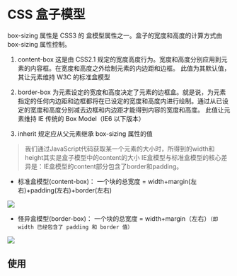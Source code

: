 # CSS 盒子模型

box-sizing 属性是 CSS3 的 盒模型属性之一。盒子的宽度和高度的计算方式由 box-sizing 属性控制。

1. content-box
   这是由 CSS2.1 规定的宽度高度行为。宽度和高度分别应用到元素的内容框。在宽度和高度之外绘制元素的内边距和边框。
   此值为其默认值，其让元素维持 W3C 的标准盒模型

2. border-box
   为元素设定的宽度和高度决定了元素的边框盒。就是说，为元素指定的任何内边距和边框都将在已设定的宽度和高度内进行绘制。通过从已设定的宽度和高度分别减去边框和内边距才能得到内容的宽度和高度。
   此值让元素维持 IE 传统的 Box Model（IE6 以下版本）

3. inherit
   规定应从父元素继承 box-sizing 属性的值

> 我们通过JavaScript代码获取某一个元素的大小时，所得到的width和height其实是盒子模型中的content的大小
> IE盒模型与标准盒模型的核心差异是：IE盒模型的content部分包含了border和padding。

- 标准盒模型(content-box)： 一个块的总宽度 = width+margin(左右)+padding(左右)+border(左右)

![](http://img.smyhvae.com/2015-10-03-css-27.jpg)

- 怪异盒模型(border-box)： 一个块的总宽度 = width+margin（左右）`（即 width 已经包含了 padding 和 border 值）`

![](http://img.smyhvae.com/2015-10-03-css-30.jpg)

## 使用

